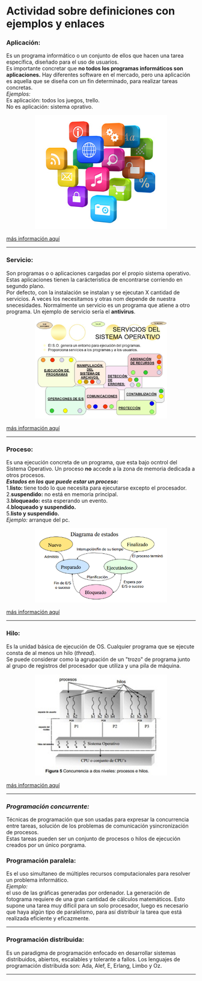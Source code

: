# Actividad sobre definiciones con ejemplos y enlaces
###  Aplicación: 
Es un programa informático o un conjunto de ellos que hacen una tarea específica, diseñado para el uso de usuarios.  
Es importante concretar que **no todos los programas informáticos son aplicaciones.** Hay diferentes software en el mercado, pero una aplicación es aquella que se diseña con un fin determinado, para realizar tareas concretas.  
*Ejemplos:*  
Es aplicación: todos los juegos, trello.  
No es aplicación: sistema oprativo.  

<p align = "center">
<img src="https://github.com/cynthiazl/PSP/blob/master/aplicacion.jpg" width="350"
/>  
 </p> 

[más información aquí](https://sistemas.com/aplicacion.php) 

___
### Servicio: 
Son programas o o aplicaciones cargadas por el propio sistema operativo. Estas aplicaciones tienen la carácteristica de encontrarse corriendo en segundo plano.  
Por defecto, con la instalación se instalan y se ejecutan X cantidad de servicios. A veces los necesitamos y otras nom depende de nuestra snecesidades.
Normalmente un servicio es un programa que atiene a otro programa.
Un ejemplo de servicio sería el **antivirus**. 

<p align = "center">
<img src="https://github.com/cynthiazl/PSP/blob/master/serviciosSO.jpg" width="350"
/>  
 </p> 

[más información aquí](http://cidecame.uaeh.edu.mx/lcc/mapa/PROYECTO/libro26/servicios_del_sistema_operativo_para_la_gestin_de_procesos.html)

___

### Proceso:
Es una ejecución concreta de un programa, que esta bajo ocntrol del Sistema Operativo. Un proceso **no** accede a la zona de memoria dedicada a otros procesos.  
***Estados en los que puede estar un proceso:***  
1.**listo:** tiene todo lo que necesita para ejecutarse excepto el procesador.  
2.**suspendido:** no está en memoria principal.  
3.**bloqueado:** esta esperando un evento.  
4.**bloqueado y suspendido.**  
5.**listo y suspendido.**  
*Ejemplo:* arranque del pc. 

<p align = "center">
<img src="https://github.com/cynthiazl/PSP/blob/master/procesoEstados.png" width="350"
/>  
 </p> 

[más información aquí](https://facturapp.weebly.com/hilos.html)
___
### Hilo:
Es la unidad básica de ejecución de OS. Cualquier programa que se ejecute consta de al menos un hilo (*thread*).  
Se puede considerar como la agrupación de un "trozo" de programa junto al grupo de registros del procesador que utiliza y una pila de máquina. 

<p align = "center">
<img src="https://github.com/cynthiazl/PSP/blob/master/hilos.jpg" width="350"
/>  
 </p> 

[más información aquí](https://facturapp.weebly.com/hilos.html)

___

### *Programación concurrente:*
Técnicas de programación que son usadas para expresar la concurrencia entre tareas, solución de los problemas de comunicación ysincronización de procesos.  
Estas tareas pueden ser un conjunto de procesos o hilos de ejecución creados por un único porgrama. 


### Programación paralela:
Es el uso simultaneo de múltiples recursos computacionales para resolver un problema informático.  
*Ejemplo:*  
el uso de las gráficas generadas por ordenador. La generación de fotograma requiere de una gran cantidad de cálculos matemáticos. Esto supone una tarea muy difícil para un solo procesador, luego es necesario que haya algún tipo de paralelismo, para así distribuir la tarea que está realizada eficiente y eficazmente. 

___
### Programación distribuida:
Es un paradigma de programación enfocado en desarrollar sistemas distribuidos, abiertos, escalables y tolerante a fallos. Los lenguajes de programación distribuida son: Ada, Alef, E, Erlang, Limbo y Oz.  
___
